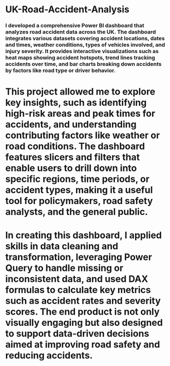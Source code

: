 # UK-Road-Accident-Analysis
### I developed a comprehensive Power BI dashboard that analyzes road accident data across the UK. The dashboard integrates various datasets covering accident locations, dates and times, weather conditions, types of vehicles involved, and injury severity. It provides interactive visualizations such as heat maps showing accident hotspots, trend lines tracking accidents over time, and bar charts breaking down accidents by factors like road type or driver behavior.

# This project allowed me to explore key insights, such as identifying high-risk areas and peak times for accidents, and understanding contributing factors like weather or road conditions. The dashboard features slicers and filters that enable users to drill down into specific regions, time periods, or accident types, making it a useful tool for policymakers, road safety analysts, and the general public.

# In creating this dashboard, I applied skills in data cleaning and transformation, leveraging Power Query to handle missing or inconsistent data, and used DAX formulas to calculate key metrics such as accident rates and severity scores. The end product is not only visually engaging but also designed to support data-driven decisions aimed at improving road safety and reducing accidents.
